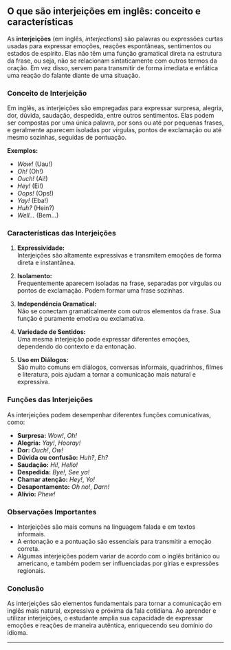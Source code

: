 
## O que são interjeições em inglês: conceito e características

As **interjeições** (em inglês, *interjections*) são palavras ou expressões curtas usadas para expressar emoções, reações espontâneas, sentimentos ou estados de espírito. Elas não têm uma função gramatical direta na estrutura da frase, ou seja, não se relacionam sintaticamente com outros termos da oração. Em vez disso, servem para transmitir de forma imediata e enfática uma reação do falante diante de uma situação.

### Conceito de Interjeição

Em inglês, as interjeições são empregadas para expressar surpresa, alegria, dor, dúvida, saudação, despedida, entre outros sentimentos. Elas podem ser compostas por uma única palavra, por sons ou até por pequenas frases, e geralmente aparecem isoladas por vírgulas, pontos de exclamação ou até mesmo sozinhas, seguidas de pontuação.

**Exemplos:**
- *Wow!* (Uau!)
- *Oh!* (Oh!)
- *Ouch!* (Ai!)
- *Hey!* (Ei!)
- *Oops!* (Ops!)
- *Yay!* (Eba!)
- *Huh?* (Hein?)
- *Well...* (Bem...)

### Características das Interjeições

1. **Expressividade:**  
   Interjeições são altamente expressivas e transmitem emoções de forma direta e instantânea.

2. **Isolamento:**  
   Frequentemente aparecem isoladas na frase, separadas por vírgulas ou pontos de exclamação. Podem formar uma frase sozinhas.

3. **Independência Gramatical:**  
   Não se conectam gramaticalmente com outros elementos da frase. Sua função é puramente emotiva ou exclamativa.

4. **Variedade de Sentidos:**  
   Uma mesma interjeição pode expressar diferentes emoções, dependendo do contexto e da entonação.

5. **Uso em Diálogos:**  
   São muito comuns em diálogos, conversas informais, quadrinhos, filmes e literatura, pois ajudam a tornar a comunicação mais natural e expressiva.

### Funções das Interjeições

As interjeições podem desempenhar diferentes funções comunicativas, como:

- **Surpresa:** *Wow!*, *Oh!*
- **Alegria:** *Yay!*, *Hooray!*
- **Dor:** *Ouch!*, *Ow!*
- **Dúvida ou confusão:** *Huh?*, *Eh?*
- **Saudação:** *Hi!*, *Hello!*
- **Despedida:** *Bye!*, *See ya!*
- **Chamar atenção:** *Hey!*, *Yo!*
- **Desapontamento:** *Oh no!*, *Darn!*
- **Alívio:** *Phew!*

### Observações Importantes

- Interjeições são mais comuns na linguagem falada e em textos informais.
- A entonação e a pontuação são essenciais para transmitir a emoção correta.
- Algumas interjeições podem variar de acordo com o inglês britânico ou americano, e também podem ser influenciadas por gírias e expressões regionais.

### Conclusão

As interjeições são elementos fundamentais para tornar a comunicação em inglês mais natural, expressiva e próxima da fala cotidiana. Ao aprender e utilizar interjeições, o estudante amplia sua capacidade de expressar emoções e reações de maneira autêntica, enriquecendo seu domínio do idioma.

---
```